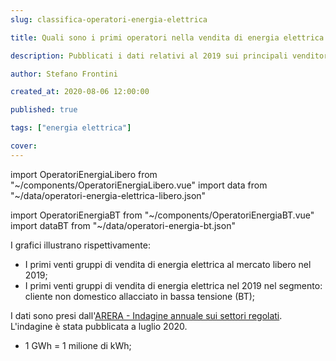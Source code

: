 ```yaml
---
slug: classifica-operatori-energia-elettrica

title: Quali sono i primi operatori nella vendita di energia elettrica in Italia?

description: Pubblicati i dati relativi al 2019 sui principali venditori di energia elettrica

author: Stefano Frontini

created_at: 2020-08-06 12:00:00

published: true

tags: ["energia elettrica"]

cover:
---
```


import OperatoriEnergiaLibero from "~/components/OperatoriEnergiaLibero.vue"
import data from "~/data/operatori-energia-elettrica-libero.json"

import OperatoriEnergiaBT from "~/components/OperatoriEnergiaBT.vue"
import dataBT from "~/data/operatori-energia-bt.json"

<OperatoriEnergiaLibero title="Primi venti gruppi di vendita di energia elettrica al mercato libero nel 2019" xKey="Gruppo"
            yKey="Energia"
            :data="data"
            />

<OperatoriEnergiaBT title="Vendite di energia alla piccola e media impresa (non domestici BT)" xKey="Gruppo"
            yKey="BT"
            :data="dataBT"
            />

I grafici illustrano rispettivamente:

- I primi venti gruppi di vendita di energia elettrica al mercato libero nel 2019;
- I primi venti gruppi di vendita di energia elettrica nel 2019 nel segmento: cliente non domestico allacciato in bassa tensione (BT);

I dati sono presi dall'[ARERA - Indagine annuale sui settori regolati](https://www.arera.it/it/relaz_ann/20/20.htm). L'indagine è stata pubblicata a luglio 2020.

- 1 GWh = 1 milione di kWh;
